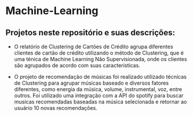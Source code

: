 # Machine-Learning
## Projetos neste repositório e suas descrições: 

- O relatório de Clustering de Cartões de Crédito agrupa diferentes clientes de cartão de crédito utilizando o método de Clustering, que é uma ténica de Machine Learning Não Supervisionada, onde os clientes são agrupados de acordo com suas características.

- O projeto de recomendação de músicas foi realizado utilizado técnicas de Clustering para agrupar músicas baseado e diversos fatores diferentes, como energia da música, volume, instrumental, voz, entre outros. Foi utilizado uma integração com a API do spotify para buscar musicas recomendadas baseadas na música selecionada e retornar ao usuário 10 novas recomendações.
